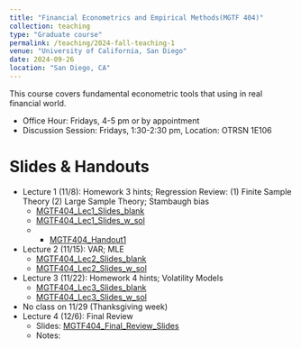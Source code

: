 ```yaml
---
title: "Financial Econometrics and Empirical Methods(MGTF 404)"
collection: teaching
type: "Graduate course"
permalink: /teaching/2024-fall-teaching-1
venue: "University of California, San Diego"
date: 2024-09-26
location: "San Diego, CA"
---
```


This course covers fundamental econometric tools that using in real financial world.

+ Office Hour: Fridays, 4-5 pm or by appointment
+ Discussion Session: Fridays, 1:30-2:30 pm, Location: OTRSN 1E106

Slides & Handouts
======
+ Lecture 1 (11/8): Homework 3 hints; Regression Review: (1) Finite Sample Theory (2) Large Sample Theory; Stambaugh bias
  + [MGTF404_Lec1_Slides_blank](../files/Teaching/MGTF404_Fall24/Slides/MGTF404_Lec1_Slides_blank.pdf)
  + [MGTF404_Lec1_Slides_w_sol](../files/Teaching/MGTF404_Fall24/Slides/MGTF404_Lec1_Slides_w_sol.pdf)
  + + [MGTF404_Handout1](../files/Teaching/MGTF404_Fall24/Notes/MGTF404_Handout1.pdf)
+ Lecture 2 (11/15): VAR; MLE
  + [MGTF404_Lec2_Slides_blank](../files/Teaching/MGTF404_Fall24/Slides/MGTF404_Lec2_Slides_blank.pdf)
  + [MGTF404_Lec2_Slides_w_sol](../files/Teaching/MGTF404_Fall24/Slides/MGTF404_Lec2_Slides_w_sol.pdf)
+ Lecture 3 (11/22): Homework 4 hints; Volatility Models
  + [MGTF404_Lec3_Slides_blank](../files/Teaching/MGTF404_Fall24/Slides/MGTF404_Lec3_Slides_blank.pdf)
  + [MGTF404_Lec3_Slides_w_sol](../files/Teaching/MGTF404_Fall24/Slides/MGTF404_Lec3_Slides_w_sol.pdf)
+ No class on 11/29 (Thanksgiving week)
+ Lecture 4 (12/6): Final Review
  + Slides: [MGTF404_Final_Review_Slides](../_pages/404.md)
  + Notes:
